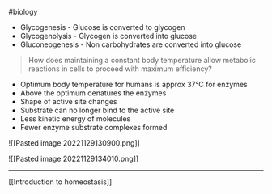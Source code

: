 #biology
- Glycogenesis - Glucose is converted to glycogen
- Glycogenolysis - Glycogen is converted into glucose
- Gluconeogenesis - Non carbohydrates are converted into glucose

>How does maintaining a constant body temperature allow metabolic reactions in cells to proceed with maximum efficiency?

- Optimum body temperature for humans is approx 37°C for enzymes
- Above the optimum denatures the enzymes
- Shape of active site changes
- Substrate can no longer bind to the active site
- Less kinetic energy of molecules
- Fewer enzyme substrate complexes formed

![[Pasted image 20221129130900.png]]

![[Pasted image 20221129134010.png]]

---
[[Introduction to homeostasis]]
